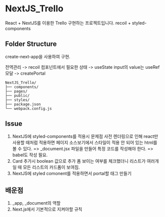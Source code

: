 # NextJS_Trello

React + NextJS를 이용한 Trello 구현하는 프로젝트입니다.
recoil + styled-components

## Folder Structure

create-next-app을 사용하여 구현.

전역관리 -> recoil
컴포넌트에서 필요한 상태 -> useState
input의 value는 useRef
모달 -> createPortal

```
NextJS_Trello/
├── components/
├── pages/
├── public/
├── styles/
├── package.json
└── webpack.config.js
```

## Issue

1. NextJS에 styled-components를 적용시 문제점
   사전 렌더링으로 인해 react만 사용할 때처럼 적용하면
   페이지 소스보기에서 스타일이 적용 안 되어 있는 html를 볼 수 있다.
   => \_document.jsx 파일을 만들어 특정 코드를 작성해야 한다.
   => babel도 작성 필요.
2. Card 추가시 boolean 값으로 추가 폼 보이는 여부를 체크했더니 리스트가 여러개일 때 모든 리스트의 카드폼이 보여짐.
3. NextJS에 styled comonent를 적용하면서 portal할 태그 만들기

## 배운점

1. \_app, \_document의 역할
2. Next.js에서 기본적으로 지켜야할 규칙
